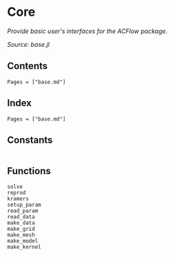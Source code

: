 # Core

*Provide basic user's interfaces for the ACFlow package.*

*Source: base.jl*

## Contents

```@contents
Pages = ["base.md"]
```

## Index

```@index
Pages = ["base.md"]
```

## Constants

```@docs

```

## Functions

```@docs
solve
reprod
kramers
setup_param
read_param
read_data
make_data
make_grid
make_mesh
make_model
make_kernel
```

